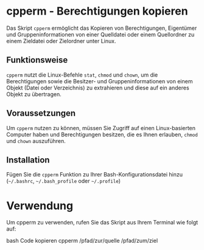 # cpperm - Berechtigungen kopieren

Das Skript `cpperm` ermöglicht das Kopieren von Berechtigungen, Eigentümer und Gruppeninformationen von einer Quelldatei oder einem Quellordner zu einem Zieldatei oder Zielordner unter Linux.

## Funktionsweise

`cpperm` nutzt die Linux-Befehle `stat`, `chmod` und `chown`, um die Berechtigungen sowie die Besitzer- und Gruppeninformationen von einem Objekt (Datei oder Verzeichnis) zu extrahieren und diese auf ein anderes Objekt zu übertragen.

## Voraussetzungen

Um `cpperm` nutzen zu können, müssen Sie Zugriff auf einen Linux-basierten Computer haben und Berechtigungen besitzen, die es Ihnen erlauben, `chmod` und `chown` auszuführen.

## Installation

Fügen Sie die `cpperm` Funktion zu Ihrer Bash-Konfigurationsdatei hinzu (`~/.bashrc`, `~/.bash_profile` oder `~/.profile`)


# Verwendung
Um cpperm zu verwenden, rufen Sie das Skript aus Ihrem Terminal wie folgt auf:

bash
Code kopieren
cpperm /pfad/zur/quelle /pfad/zum/ziel

